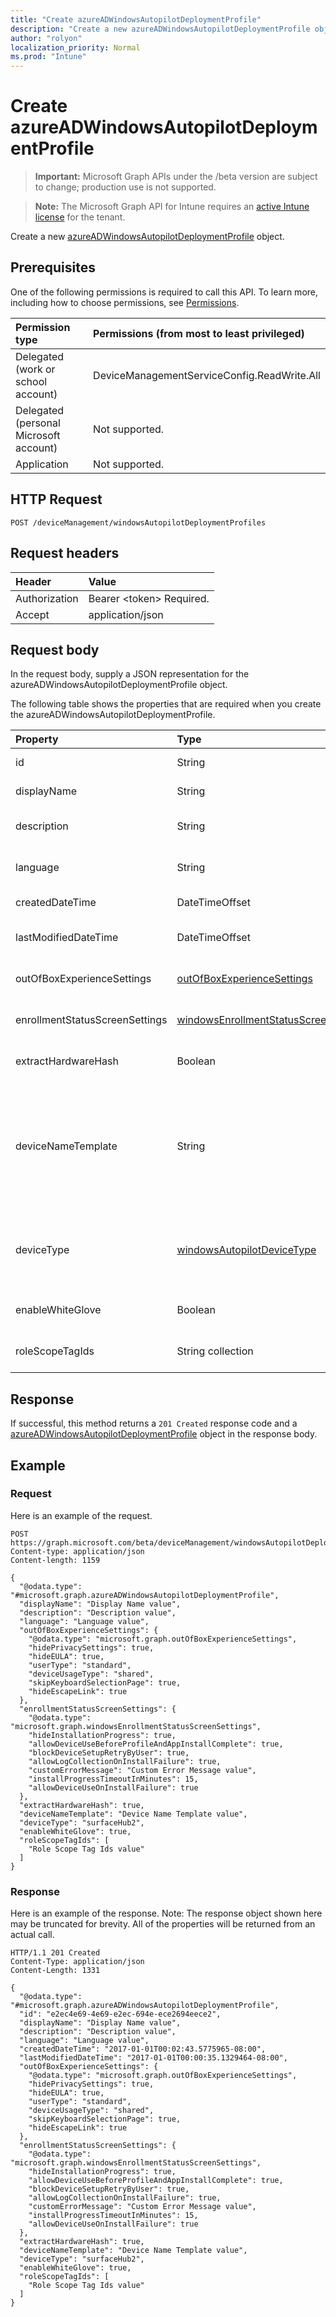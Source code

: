 ```yaml
---
title: "Create azureADWindowsAutopilotDeploymentProfile"
description: "Create a new azureADWindowsAutopilotDeploymentProfile object."
author: "rolyon"
localization_priority: Normal
ms.prod: "Intune"
---
```


# Create azureADWindowsAutopilotDeploymentProfile

> **Important:** Microsoft Graph APIs under the /beta version are subject to change; production use is not supported.

> **Note:** The Microsoft Graph API for Intune requires an [active Intune license](https://go.microsoft.com/fwlink/?linkid=839381) for the tenant.

Create a new [azureADWindowsAutopilotDeploymentProfile](../resources/intune-enrollment-azureadwindowsautopilotdeploymentprofile.md) object.

## Prerequisites
One of the following permissions is required to call this API. To learn more, including how to choose permissions, see [Permissions](/graph/permissions-reference).

|Permission type|Permissions (from most to least privileged)|
|:---|:---|
|Delegated (work or school account)|DeviceManagementServiceConfig.ReadWrite.All|
|Delegated (personal Microsoft account)|Not supported.|
|Application|Not supported.|

## HTTP Request
<!-- {
  "blockType": "ignored"
}
-->
``` http
POST /deviceManagement/windowsAutopilotDeploymentProfiles
```

## Request headers
|Header|Value|
|:---|:---|
|Authorization|Bearer &lt;token&gt; Required.|
|Accept|application/json|

## Request body
In the request body, supply a JSON representation for the azureADWindowsAutopilotDeploymentProfile object.

The following table shows the properties that are required when you create the azureADWindowsAutopilotDeploymentProfile.

|Property|Type|Description|
|:---|:---|:---|
|id|String|Profile Key Inherited from [windowsAutopilotDeploymentProfile](../resources/intune-enrollment-windowsautopilotdeploymentprofile.md)|
|displayName|String|Name of the profile Inherited from [windowsAutopilotDeploymentProfile](../resources/intune-enrollment-windowsautopilotdeploymentprofile.md)|
|description|String|Description of the profile Inherited from [windowsAutopilotDeploymentProfile](../resources/intune-enrollment-windowsautopilotdeploymentprofile.md)|
|language|String|Language configured on the device Inherited from [windowsAutopilotDeploymentProfile](../resources/intune-enrollment-windowsautopilotdeploymentprofile.md)|
|createdDateTime|DateTimeOffset|Profile creation time Inherited from [windowsAutopilotDeploymentProfile](../resources/intune-enrollment-windowsautopilotdeploymentprofile.md)|
|lastModifiedDateTime|DateTimeOffset|Profile last modified time Inherited from [windowsAutopilotDeploymentProfile](../resources/intune-enrollment-windowsautopilotdeploymentprofile.md)|
|outOfBoxExperienceSettings|[outOfBoxExperienceSettings](../resources/intune-enrollment-outofboxexperiencesettings.md)|Out of box experience setting Inherited from [windowsAutopilotDeploymentProfile](../resources/intune-enrollment-windowsautopilotdeploymentprofile.md)|
|enrollmentStatusScreenSettings|[windowsEnrollmentStatusScreenSettings](../resources/intune-enrollment-windowsenrollmentstatusscreensettings.md)|Enrollment status screen setting Inherited from [windowsAutopilotDeploymentProfile](../resources/intune-enrollment-windowsautopilotdeploymentprofile.md)|
|extractHardwareHash|Boolean|HardwareHash Extraction for the profile Inherited from [windowsAutopilotDeploymentProfile](../resources/intune-enrollment-windowsautopilotdeploymentprofile.md)|
|deviceNameTemplate|String|The template used to name the AutoPilot Device. This can be a custom text and can also contain either the serial number of the device, or a randomly generated number. The total length of the text generated by the template can be no more than 15 characters. Inherited from [windowsAutopilotDeploymentProfile](../resources/intune-enrollment-windowsautopilotdeploymentprofile.md)|
|deviceType|[windowsAutopilotDeviceType](../resources/intune-enrollment-windowsautopilotdevicetype.md)|The AutoPilot device type that this profile is applicable to. Inherited from [windowsAutopilotDeploymentProfile](../resources/intune-enrollment-windowsautopilotdeploymentprofile.md). Possible values are: `windowsPc`, `surfaceHub2`.|
|enableWhiteGlove|Boolean|Enable Autopilot White Glove for the profile. Inherited from [windowsAutopilotDeploymentProfile](../resources/intune-enrollment-windowsautopilotdeploymentprofile.md)|
|roleScopeTagIds|String collection|Scope tags for the profile. Inherited from [windowsAutopilotDeploymentProfile](../resources/intune-enrollment-windowsautopilotdeploymentprofile.md)|



## Response
If successful, this method returns a `201 Created` response code and a [azureADWindowsAutopilotDeploymentProfile](../resources/intune-enrollment-azureadwindowsautopilotdeploymentprofile.md) object in the response body.

## Example

### Request
Here is an example of the request.
``` http
POST https://graph.microsoft.com/beta/deviceManagement/windowsAutopilotDeploymentProfiles
Content-type: application/json
Content-length: 1159

{
  "@odata.type": "#microsoft.graph.azureADWindowsAutopilotDeploymentProfile",
  "displayName": "Display Name value",
  "description": "Description value",
  "language": "Language value",
  "outOfBoxExperienceSettings": {
    "@odata.type": "microsoft.graph.outOfBoxExperienceSettings",
    "hidePrivacySettings": true,
    "hideEULA": true,
    "userType": "standard",
    "deviceUsageType": "shared",
    "skipKeyboardSelectionPage": true,
    "hideEscapeLink": true
  },
  "enrollmentStatusScreenSettings": {
    "@odata.type": "microsoft.graph.windowsEnrollmentStatusScreenSettings",
    "hideInstallationProgress": true,
    "allowDeviceUseBeforeProfileAndAppInstallComplete": true,
    "blockDeviceSetupRetryByUser": true,
    "allowLogCollectionOnInstallFailure": true,
    "customErrorMessage": "Custom Error Message value",
    "installProgressTimeoutInMinutes": 15,
    "allowDeviceUseOnInstallFailure": true
  },
  "extractHardwareHash": true,
  "deviceNameTemplate": "Device Name Template value",
  "deviceType": "surfaceHub2",
  "enableWhiteGlove": true,
  "roleScopeTagIds": [
    "Role Scope Tag Ids value"
  ]
}
```

### Response
Here is an example of the response. Note: The response object shown here may be truncated for brevity. All of the properties will be returned from an actual call.
``` http
HTTP/1.1 201 Created
Content-Type: application/json
Content-Length: 1331

{
  "@odata.type": "#microsoft.graph.azureADWindowsAutopilotDeploymentProfile",
  "id": "e2ec4e69-4e69-e2ec-694e-ece2694eece2",
  "displayName": "Display Name value",
  "description": "Description value",
  "language": "Language value",
  "createdDateTime": "2017-01-01T00:02:43.5775965-08:00",
  "lastModifiedDateTime": "2017-01-01T00:00:35.1329464-08:00",
  "outOfBoxExperienceSettings": {
    "@odata.type": "microsoft.graph.outOfBoxExperienceSettings",
    "hidePrivacySettings": true,
    "hideEULA": true,
    "userType": "standard",
    "deviceUsageType": "shared",
    "skipKeyboardSelectionPage": true,
    "hideEscapeLink": true
  },
  "enrollmentStatusScreenSettings": {
    "@odata.type": "microsoft.graph.windowsEnrollmentStatusScreenSettings",
    "hideInstallationProgress": true,
    "allowDeviceUseBeforeProfileAndAppInstallComplete": true,
    "blockDeviceSetupRetryByUser": true,
    "allowLogCollectionOnInstallFailure": true,
    "customErrorMessage": "Custom Error Message value",
    "installProgressTimeoutInMinutes": 15,
    "allowDeviceUseOnInstallFailure": true
  },
  "extractHardwareHash": true,
  "deviceNameTemplate": "Device Name Template value",
  "deviceType": "surfaceHub2",
  "enableWhiteGlove": true,
  "roleScopeTagIds": [
    "Role Scope Tag Ids value"
  ]
}
```




